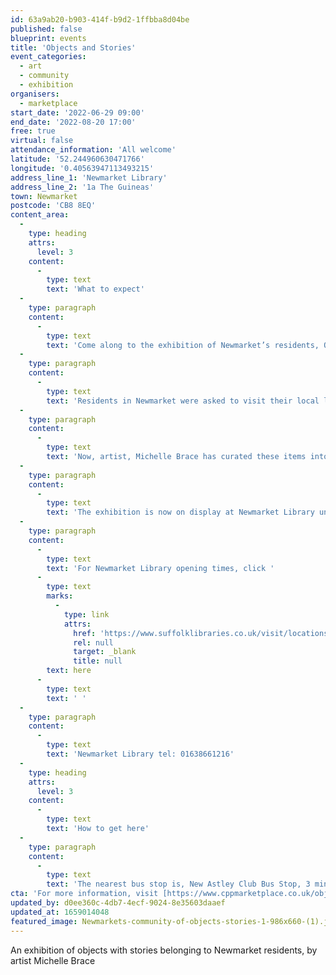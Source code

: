 ```yaml
---
id: 63a9ab20-b903-414f-b9d2-1ffbba8d04be
published: false
blueprint: events
title: 'Objects and Stories'
event_categories:
  - art
  - community
  - exhibition
organisers:
  - marketplace
start_date: '2022-06-29 09:00'
end_date: '2022-08-20 17:00'
free: true
virtual: false
attendance_information: 'All welcome'
latitude: '52.244960630471766'
longitude: '0.40563947113493215'
address_line_1: 'Newmarket Library'
address_line_2: '1a The Guineas'
town: Newmarket
postcode: 'CB8 8EQ'
content_area:
  -
    type: heading
    attrs:
      level: 3
    content:
      -
        type: text
        text: 'What to expect'
  -
    type: paragraph
    content:
      -
        type: text
        text: 'Come along to the exhibition of Newmarket’s residents, Objects and Stories.'
  -
    type: paragraph
    content:
      -
        type: text
        text: 'Residents in Newmarket were asked to visit their local library and take part in a project all about objects that hold a personal story. They were asked to explain why the object was special to them and the story it told. A photograph was taken, and the story recorded.'
  -
    type: paragraph
    content:
      -
        type: text
        text: 'Now, artist, Michelle Brace has curated these items into a collage, building a community of objects and stories by local people.'
  -
    type: paragraph
    content:
      -
        type: text
        text: 'The exhibition is now on display at Newmarket Library until 20 August, 2022.'
  -
    type: paragraph
    content:
      -
        type: text
        text: 'For Newmarket Library opening times, click '
      -
        type: text
        marks:
          -
            type: link
            attrs:
              href: 'https://www.suffolklibraries.co.uk/visit/locations-and-times/newmarket-library'
              rel: null
              target: _blank
              title: null
        text: here
      -
        type: text
        text: ' '
  -
    type: paragraph
    content:
      -
        type: text
        text: 'Newmarket Library tel: 01638661216'
  -
    type: heading
    attrs:
      level: 3
    content:
      -
        type: text
        text: 'How to get here'
  -
    type: paragraph
    content:
      -
        type: text
        text: 'The nearest bus stop is, New Astley Club Bus Stop, 3 minutes walk away'
cta: 'For more information, visit [https://www.cppmarketplace.co.uk/objects-and-stories-with-digital-artist-michelle-brace/ ](https://www.cppmarketplace.co.uk/objects-and-stories-with-digital-artist-michelle-brace/)'
updated_by: d0ee360c-4db7-4ecf-9024-8e35603daaef
updated_at: 1659014048
featured_image: Newmarkets-community-of-objects-stories-1-986x660-(1).jpg
---
```

An exhibition of objects with stories belonging to Newmarket residents, by artist Michelle Brace